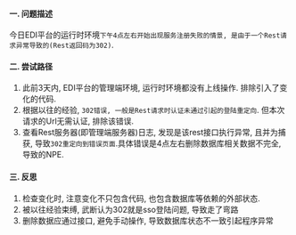 #### 一. 问题描述

今日EDI平台的运行时环境`下午4点左右开始出现服务注册失败的情景, 是由于一个Rest请求异常导致的(Rest返回码为302)`.

#### 二. 尝试路径

1. 此前3天内, EDI平台的管理端环境, 运行时环境都没有上线操作. 排除引入了变化的代码.
2. 根据以往的经验, `302错误, 一般是Rest请求时认证未通过引起的登陆重定向`. 但本次请求的Url无需认证, 排除该错误.
3. 查看Rest服务器(即管理端服务器)日志, 发现是该rest接口执行异常, 且并为捕获, 导致`302重定向到错误页面`.具体错误是4点左右删除数据库相关数据不完全, 导致的NPE.

#### 三. 反思

1. 检查变化时, 注意变化不只包含代码, 也包含数据库等依赖的外部状态.
2. 被以往经验束缚, 武断认为302就是sso登陆问题, 导致走了弯路
3. 删除数据应通过接口, 避免手动操作, 导致数据库状态不一致引起程序异常